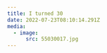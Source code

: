 ```yaml
---
title: I turned 30
date: 2022-07-23T08:10:14.291Z
media:
  - image:
      src: 55030017.jpg
---
```


